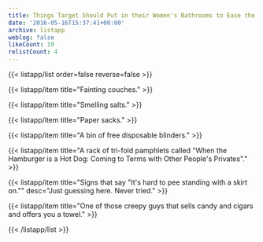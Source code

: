 ```yaml
---
title: Things Target Should Put in their Women's Bathrooms to Ease the Transition
date: '2016-05-16T15:37:41+00:00'
archive: listapp
weblog: false
likeCount: 19
relistCount: 4
---
```



{{< listapp/list order=false reverse=false >}}

   {{< listapp/item title="Fainting couches." >}}

   {{< listapp/item title="Smelling salts." >}}

   {{< listapp/item title="Paper sacks." >}}

   {{< listapp/item title="A bin of free disposable blinders." >}}

   {{< listapp/item title="A rack of tri-fold pamphlets called \"When the Hamburger is a Hot Dog: Coming to Terms with Other People's Privates\"." >}}

   {{< listapp/item title="Signs that say \"It's hard to pee standing with a skirt on.\""
      desc="Just guessing here. Never tried." >}}

   {{< listapp/item title="One of those creepy guys that sells candy and cigars and offers you a towel." >}}

{{< /listapp/list >}}
